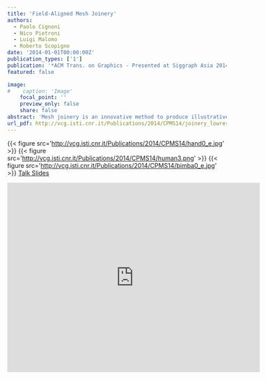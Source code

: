 ```yaml
---
title: 'Field-Aligned Mesh Joinery'
authors:
  - Paolo Cignoni
  - Nico Pietroni
  - Luigi Malomo
  - Roberto Scopigno
date: '2014-01-01T00:00:00Z'
publication_types: ['1']
publication: '*ACM Trans. on Graphics - Presented at Siggraph Asia 2014*'
featured: false

image:
#    caption: 'Image'
    focal_point: ''
    preview_only: false
    share: false
abstract: 'Mesh joinery is an innovative method to produce illustrative shape approxi- mations suitable for fabrication. Mesh joinery is capable of producing com- plex fabricable structures in an efficient and visually pleasing manner. We represent an input geometry as a set of planar pieces arranged to compose a rigid structure, by exploiting an efficient slit mechanism. Since slices are planar, to fabricate them a standard 2D cutting system is enough.     We automatically arrange slices according to a smooth cross field defined over the surface. Cross fields allow representing global features that char- acterize the appearance of the shape. Slice placement conforms to specific manufacturing constraints.             Talk Slides'
url_pdf: http://vcg.isti.cnr.it/Publications/2014/CPMS14/joinery_lowres.pdf
---
```

{{< figure src='http://vcg.isti.cnr.it/Publications/2014/CPMS14/hand0_e.jpg' >}}
{{< figure src='http://vcg.isti.cnr.it/Publications/2014/CPMS14/human3.png' >}}
{{< figure src='http://vcg.isti.cnr.it/Publications/2014/CPMS14/bimba0_e.jpg' >}}
[ Talk Slides ](http://vcg.isti.cnr.it/Publicstions/2014/CPMS14/Joinery_SigAsia.pptx)

<iframe width="580" height="435" src="http://www.youtube.com/embed/5AIw5dhLP70" frameborder="0" frameborder="0" allowfullscreen>

